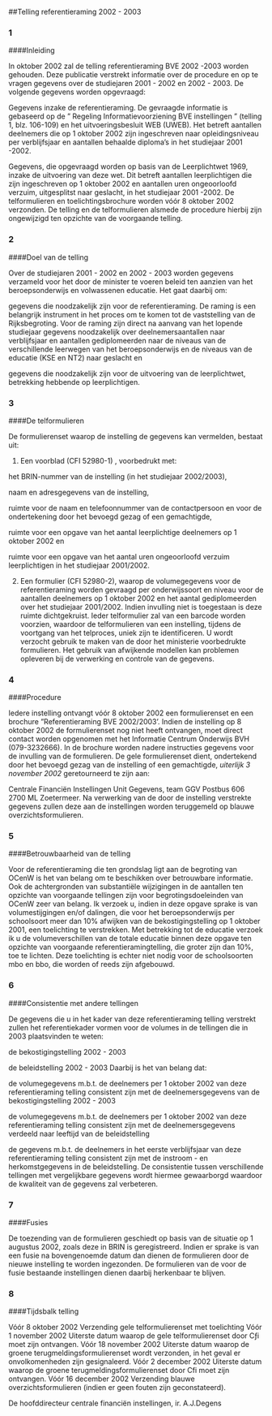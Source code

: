 <meta http-equiv='Content-Type' content='text/html; charset=utf-8' />

##Telling referentieraming 2002 - 2003

### 1  

####Inleiding

In oktober 2002 zal de telling referentieraming BVE 2002 -2003 worden gehouden. Deze publicatie verstrekt informatie over de procedure en op te vragen gegevens over de studiejaren 2001 - 2002 en 2002 - 2003. De volgende gegevens worden opgevraagd: 

Gegevens inzake de referentieraming. De gevraagde informatie is gebaseerd op de ” Regeling Informatievoorziening BVE instellingen ” (telling 1, blz. 106-109) en het uitvoeringsbesluit WEB (UWEB). Het betreft aantallen deelnemers die op 1 oktober 2002 zijn ingeschreven naar opleidingsniveau per verblijfsjaar en aantallen behaalde diploma’s in het studiejaar 2001 -2002.  

Gegevens, die opgevraagd worden op basis van de Leerplichtwet 1969, inzake de uitvoering van deze wet. Dit betreft aantallen leerplichtigen die zijn ingeschreven op 1 oktober 2002 en aantallen uren ongeoorloofd verzuim, uitgesplitst naar geslacht, in het studiejaar 2001 -2002.   De telformulieren en toelichtingsbrochure worden vóór 8 oktober 2002 verzonden. De telling en de telformulieren alsmede de procedure hierbij zijn ongewijzigd ten opzichte van de voorgaande telling.    
### 2  

####Doel van de telling

Over de studiejaren 2001 - 2002 en 2002 - 2003 worden gegevens verzameld voor het door de minister te voeren beleid ten aanzien van het beroepsonderwijs en volwassenen educatie. Het gaat daarbij om: 

gegevens die noodzakelijk zijn voor de referentieraming. De raming is een belangrijk instrument in het proces om te komen tot de vaststelling van de Rijksbegroting. Voor de raming zijn direct na aanvang van het lopende studiejaar gegevens noodzakelijk over deelnemersaantallen naar verblijfsjaar en aantallen gediplomeerden naar de niveaus van de verschillende leerwegen van het beroepsonderwijs en de niveaus van de educatie (KSE en NT2) naar geslacht en  

gegevens die noodzakelijk zijn voor de uitvoering van de leerplichtwet, betrekking hebbende op leerplichtigen.      
### 3  

####De telformulieren

De formulierenset waarop de instelling de gegevens kan vermelden, bestaat uit: 

1. Een voorblad (CFI 52980-1) , voorbedrukt met: 

het BRIN-nummer van de instelling (in het studiejaar 2002/2003),  

naam en adresgegevens van de instelling,  

ruimte voor de naam en telefoonnummer van de contactpersoon en voor de ondertekening door het bevoegd gezag of een gemachtigde,   

ruimte voor een opgave van het aantal leerplichtige deelnemers op 1 oktober 2002 en  

ruimte voor een opgave van het aantal uren ongeoorloofd verzuim leerplichtigen in het studiejaar 2001/2002.    

2. Een formulier (CFI 52980-2), waarop de volumegegevens voor de referentieraming worden gevraagd per onderwijssoort en niveau voor de aantallen deelnemers op 1 oktober 2002 en het aantal gediplomeerden over het studiejaar 2001/2002.   Indien invulling niet is toegestaan is deze ruimte dichtgekruist. Ieder telformulier zal van een barcode worden voorzien, waardoor de telformulieren van een instelling, tijdens de voortgang van het telproces, uniek zijn te identificeren. U wordt verzocht gebruik te maken van de door het ministerie voorbedrukte formulieren. Het gebruik van afwijkende modellen kan problemen opleveren bij de verwerking en controle van de gegevens.    
### 4  

####Procedure

Iedere instelling ontvangt vóór 8 oktober 2002 een formulierenset en een brochure ”Referentieraming BVE 2002/2003’. Indien de instelling op 8 oktober 2002 de formulierenset nog niet heeft ontvangen, moet direct contact worden opgenomen met het Informatie Centrum Onderwijs BVH (079-3232666). In de brochure worden nadere instructies gegevens voor de invulling van de formulieren. De gele formulierenset dient, ondertekend door het bevoegd gezag van de instelling of een gemachtigde, *uiterlijk 3 november 2002* geretourneerd te zijn aan: 

Centrale Financiën Instellingen Unit Gegevens, team GGV Postbus 606 2700 ML Zoetermeer.   Na verwerking van de door de instelling verstrekte gegevens zullen deze aan de instellingen worden teruggemeld op blauwe overzichtsformulieren.    
### 5  

####Betrouwbaarheid van de telling

Voor de referentieraming die ten grondslag ligt aan de begroting van OCenW is het van belang om te beschikken over betrouwbare informatie. Ook de achtergronden van substantiële wijzigingen in de aantallen ten opzichte van voorgaande tellingen zijn voor begrotingsdoeleinden van OCenW zeer van belang. Ik verzoek u, indien in deze opgave sprake is van volumestijgingen en/of dalingen, die voor het beroepsonderwijs per schoolsoort meer dan 10% afwijken van de bekostigingstelling op 1 oktober 2001, een toelichting te verstrekken. Met betrekking tot de educatie verzoek ik u de volumeverschillen van de totale educatie binnen deze opgave ten opzichte van voorgaande referentieramingtelling, die groter zijn dan 10%, toe te lichten. Deze toelichting is echter niet nodig voor de schoolsoorten mbo en bbo, die worden of reeds zijn afgebouwd.    
### 6  

####Consistentie met andere tellingen

De gegevens die u in het kader van deze referentieraming telling verstrekt zullen het referentiekader vormen voor de volumes in de tellingen die in 2003 plaatsvinden te weten: 

de bekostigingstelling 2002 - 2003  

de beleidstelling 2002 - 2003   Daarbij is het van belang dat: 

de volumegegevens m.b.t. de deelnemers per 1 oktober 2002 van deze referentieraming telling consistent zijn met de deelnemersgegevens van de bekostigingstelling 2002 - 2003  

de volumegegevens m.b.t. de deelnemers per 1 oktober 2002 van deze referentieraming telling consistent zijn met de deelnemersgegevens verdeeld naar leeftijd van de beleidstelling  

de gegevens m.b.t. de deelnemers in het eerste verblijfsjaar van deze referentieraming telling consistent zijn met de instroom - en herkomstgegevens in de beleidstelling.   De consistentie tussen verschillende tellingen met vergelijkbare gegevens wordt hiermee gewaarborgd waardoor de kwaliteit van de gegevens zal verbeteren.    
### 7  

####Fusies

De toezending van de formulieren geschiedt op basis van de situatie op 1 augustus 2002, zoals deze in BRIN is geregistreerd. Indien er sprake is van een fusie na bovengenoemde datum dan dienen de formulieren door de nieuwe instelling te worden ingezonden. De formulieren van de voor de fusie bestaande instellingen dienen daarbij herkenbaar te blijven.    
### 8  

####Tijdsbalk telling

Vóór 8 oktober 2002 Verzending gele telformulierenset met toelichting Vóór 1 november 2002 Uiterste datum waarop de gele telformulierenset door Cƒi moet zijn ontvangen. Vóór 18 november 2002 Uiterste datum waarop de groene terugmeldingsformulierenset wordt verzonden, in het geval er onvolkomenheden zijn gesignaleerd. Vóór 2 december 2002 Uiterste datum waarop de groene terugmeldingsformulierenset door Cfi moet zijn ontvangen. Vóór 16 december 2002 Verzending blauwe overzichtsformulieren (indien er geen fouten zijn geconstateerd).      

De 
hoofddirecteur centrale financiën instellingen, 
ir. A.J.Degens    

